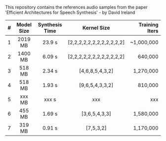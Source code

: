 This repository contains the references audio samples from the paper 'Efficient Architectures for Speech Synthesis' - by David Ireland

| # | Model Size | Synthesis Time|             Kernel Size   | Training Iters |
| - |:----------:|:-------------:|:-------------------------:| --------------:|
| 1 |    2019 MB |        23.9 s | [2,2,2,2,2,2,2,2,2,2,2,2] |     ~1,000,000 |
| 2 |    1400 MB |        6.09 s | [2,2,2,2,2,2,2,2,2,2,2,2] |        640,000 |
| 3 |     518 MB |        2.34 s |           [4,6,8,5,4,3,2] |      1,270,000 |
| 4 |     518 MB |        1.93 s |           [9,6,5,4,3,3,2] |        810,000 |
| 5 |     xxx MB |        xxx  s |                       xxx |            xxx |
| 6 |     455 MB |        1.69 s |             [3,6,5,4,3,3] |      1,580,000 |
| 7 |     319 MB |        0.91 s |                 [7,5,3,2] |      1,170,000 |